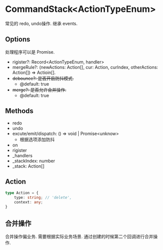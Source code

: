 # CommandStack<ActionTypeEnum\>

常见的 redo, undo操作. 继承 events.

## Options

处理程序可以是 Promise.

+ rigister?: Record<ActionTypeEnum, handler>
+ mergeRule?: (newActions: Action[], cur: Action, curIndex, otherActions: Action[]) => Actioin[].
+ ~~debounce?: 是否开启防抖模式.~~
  + @default: true
+ ~~merge?: 是否允许合并操作.~~
  + @default: true

## Methods

+ redo
+ undo
+ excute/emit/dispatch: () => void | Promise<unknow\>
  + 根据选项添加防抖
+ on
+ rigister
+ _handlers
+ _stackIndex: number
+ _stack: Action[]

## Action

```ts
type Action = {
    type: string; // 'delete',
    context: any;
}
```

## 合并操作

合并操作偏业务. 需要根据实际业务场景. 通过创建的时候第二个回调进行合并操作.
